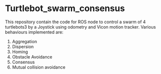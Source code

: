 # Turtlebot_swarm_consensus
This repository contain the code for ROS node to control a swarm of 4 turtlebots3 by a Joystick using odometry and Vicon motion tracker. 
Various behaviours implemented are:
1. Aggregation 
2. Dispersion 
3. Homing
4. Obstacle Avoidance
5. Consensus
6. Mutual collision avoidance

